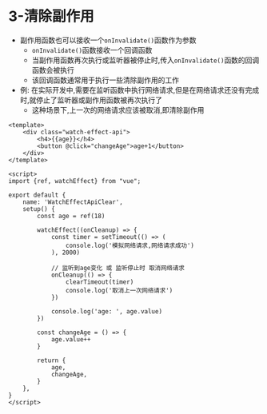 # 3-清除副作用

- 副作用函数也可以接收一个`onInvalidate()`函数作为参数
  - `onInvalidate()`函数接收一个回调函数
  - 当副作用函数再次执行或监听器被停止时,传入`onInvalidate()`函数的回调函数会被执行
  - 该回调函数通常用于执行一些清除副作用的工作
- 例: 在实际开发中,需要在监听函数中执行网络请求,但是在网络请求还没有完成时,就停止了监听器或副作用函数被再次执行了
  - 这种场景下,上一次的网络请求应该被取消,即清除副作用

```vue
<template>
    <div class="watch-effect-api">
        <h4>{{age}}</h4>
        <button @click="changeAge">age+1</button>
    </div>
</template>

<script>
import {ref, watchEffect} from "vue";

export default {
    name: 'WatchEffectApiClear',
    setup() {
        const age = ref(18)

        watchEffect((onCleanup) => {
            const timer = setTimeout(() => (
                console.log('模拟网络请求,网络请求成功')
            ), 2000)

            // 监听到age变化 或 监听停止时 取消网络请求
            onCleanup(() => {
                clearTimeout(timer)
                console.log('取消上一次网络请求')
            })

            console.log('age: ', age.value)
        })

        const changeAge = () => {
            age.value++
        }

        return {
            age,
            changeAge,
        }
    },
}
</script>
```